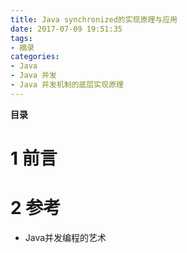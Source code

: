 ```yaml
---
title: Java synchronized的实现原理与应用
date: 2017-07-09 19:51:35
tags: 
- 摘录
categories: 
- Java
- Java 并发
- Java 并发机制的底层实现原理
---
```


__目录__

<!-- toc -->
<!--more-->

# 1 前言

# 2 参考

* Java并发编程的艺术

 <!--以下这句不加，sequence不能识别，呵呵了-->
```flow
```
